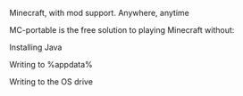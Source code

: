 Minecraft, with mod support. Anywhere, anytime

MC-portable is the free solution to playing Minecraft without:

Installing Java

Writing to %appdata%

Writing to the OS drive
